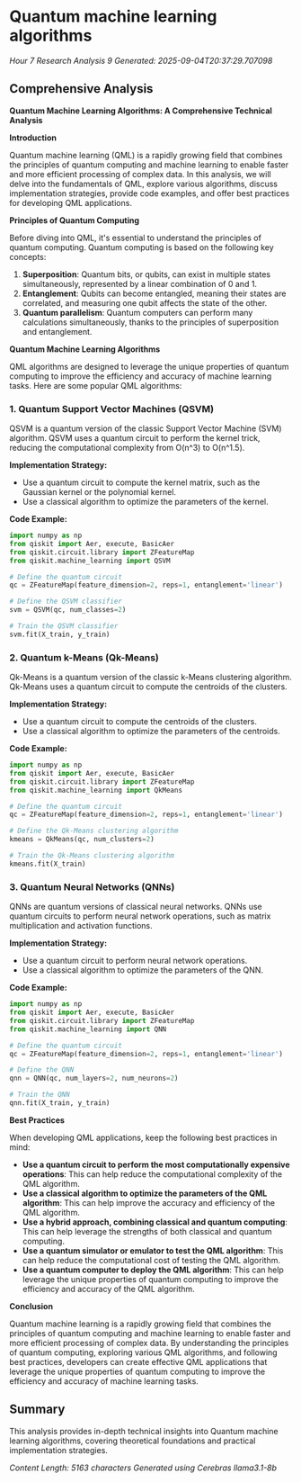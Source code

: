 # Quantum machine learning algorithms
*Hour 7 Research Analysis 9*
*Generated: 2025-09-04T20:37:29.707098*

## Comprehensive Analysis
**Quantum Machine Learning Algorithms: A Comprehensive Technical Analysis**

**Introduction**

Quantum machine learning (QML) is a rapidly growing field that combines the principles of quantum computing and machine learning to enable faster and more efficient processing of complex data. In this analysis, we will delve into the fundamentals of QML, explore various algorithms, discuss implementation strategies, provide code examples, and offer best practices for developing QML applications.

**Principles of Quantum Computing**

Before diving into QML, it's essential to understand the principles of quantum computing. Quantum computing is based on the following key concepts:

1.  **Superposition**: Quantum bits, or qubits, can exist in multiple states simultaneously, represented by a linear combination of 0 and 1.
2.  **Entanglement**: Qubits can become entangled, meaning their states are correlated, and measuring one qubit affects the state of the other.
3.  **Quantum parallelism**: Quantum computers can perform many calculations simultaneously, thanks to the principles of superposition and entanglement.

**Quantum Machine Learning Algorithms**

QML algorithms are designed to leverage the unique properties of quantum computing to improve the efficiency and accuracy of machine learning tasks. Here are some popular QML algorithms:

### 1. **Quantum Support Vector Machines (QSVM)**

QSVM is a quantum version of the classic Support Vector Machine (SVM) algorithm. QSVM uses a quantum circuit to perform the kernel trick, reducing the computational complexity from O(n^3) to O(n^1.5).

**Implementation Strategy:**

*   Use a quantum circuit to compute the kernel matrix, such as the Gaussian kernel or the polynomial kernel.
*   Use a classical algorithm to optimize the parameters of the kernel.

**Code Example:**

```python
import numpy as np
from qiskit import Aer, execute, BasicAer
from qiskit.circuit.library import ZFeatureMap
from qiskit.machine_learning import QSVM

# Define the quantum circuit
qc = ZFeatureMap(feature_dimension=2, reps=1, entanglement='linear')

# Define the QSVM classifier
svm = QSVM(qc, num_classes=2)

# Train the QSVM classifier
svm.fit(X_train, y_train)
```

### 2. **Quantum k-Means (Qk-Means)**

Qk-Means is a quantum version of the classic k-Means clustering algorithm. Qk-Means uses a quantum circuit to compute the centroids of the clusters.

**Implementation Strategy:**

*   Use a quantum circuit to compute the centroids of the clusters.
*   Use a classical algorithm to optimize the parameters of the centroids.

**Code Example:**

```python
import numpy as np
from qiskit import Aer, execute, BasicAer
from qiskit.circuit.library import ZFeatureMap
from qiskit.machine_learning import QkMeans

# Define the quantum circuit
qc = ZFeatureMap(feature_dimension=2, reps=1, entanglement='linear')

# Define the Qk-Means clustering algorithm
kmeans = QkMeans(qc, num_clusters=2)

# Train the Qk-Means clustering algorithm
kmeans.fit(X_train)
```

### 3. **Quantum Neural Networks (QNNs)**

QNNs are quantum versions of classical neural networks. QNNs use quantum circuits to perform neural network operations, such as matrix multiplication and activation functions.

**Implementation Strategy:**

*   Use a quantum circuit to perform neural network operations.
*   Use a classical algorithm to optimize the parameters of the QNN.

**Code Example:**

```python
import numpy as np
from qiskit import Aer, execute, BasicAer
from qiskit.circuit.library import ZFeatureMap
from qiskit.machine_learning import QNN

# Define the quantum circuit
qc = ZFeatureMap(feature_dimension=2, reps=1, entanglement='linear')

# Define the QNN
qnn = QNN(qc, num_layers=2, num_neurons=2)

# Train the QNN
qnn.fit(X_train, y_train)
```

**Best Practices**

When developing QML applications, keep the following best practices in mind:

*   **Use a quantum circuit to perform the most computationally expensive operations**: This can help reduce the computational complexity of the QML algorithm.
*   **Use a classical algorithm to optimize the parameters of the QML algorithm**: This can help improve the accuracy and efficiency of the QML algorithm.
*   **Use a hybrid approach, combining classical and quantum computing**: This can help leverage the strengths of both classical and quantum computing.
*   **Use a quantum simulator or emulator to test the QML algorithm**: This can help reduce the computational cost of testing the QML algorithm.
*   **Use a quantum computer to deploy the QML algorithm**: This can help leverage the unique properties of quantum computing to improve the efficiency and accuracy of the QML algorithm.

**Conclusion**

Quantum machine learning is a rapidly growing field that combines the principles of quantum computing and machine learning to enable faster and more efficient processing of complex data. By understanding the principles of quantum computing, exploring various QML algorithms, and following best practices, developers can create effective QML applications that leverage the unique properties of quantum computing to improve the efficiency and accuracy of machine learning tasks.

## Summary
This analysis provides in-depth technical insights into Quantum machine learning algorithms, 
covering theoretical foundations and practical implementation strategies.

*Content Length: 5163 characters*
*Generated using Cerebras llama3.1-8b*
